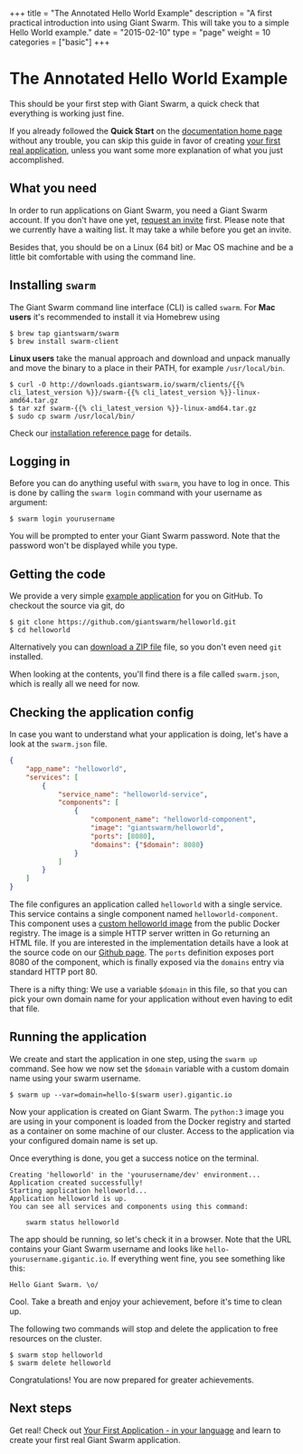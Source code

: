 +++
title = "The Annotated Hello World Example"
description = "A first practical introduction into using Giant Swarm. This will take you to a simple Hello World example."
date = "2015-02-10"
type = "page"
weight = 10
categories = ["basic"]
+++

# The Annotated Hello World Example

<p class="lead">This should be your first step with Giant Swarm, a quick check that everything is working just fine.</p>

If you already followed the __Quick Start__ on the [documentation home page](/) without any trouble, you can skip this guide in favor of creating [your first real application](/guides/your-first-application/), unless you want some more explanation of what you just accomplished.

## What you need

In order to run applications on Giant Swarm, you need a Giant Swarm account. If you don't have one yet, [request an invite](https://giantswarm.io) first. Please note that we currently have a waiting list. It may take a while before you get an invite.

Besides that, you should be on a Linux (64 bit) or Mac OS machine and be a little bit comfortable with using the command line.

## Installing `swarm`

The Giant Swarm command line interface (CLI) is called `swarm`. For __Mac users__ it's recommended to install it via Homebrew using

```nohighlight
$ brew tap giantswarm/swarm
$ brew install swarm-client
```

__Linux users__ take the manual approach and download and unpack manually and move the binary to a place in their PATH, for example `/usr/local/bin`.

```nohighlight
$ curl -O http://downloads.giantswarm.io/swarm/clients/{{% cli_latest_version %}}/swarm-{{% cli_latest_version %}}-linux-amd64.tar.gz
$ tar xzf swarm-{{% cli_latest_version %}}-linux-amd64.tar.gz
$ sudo cp swarm /usr/local/bin/
```

Check our [installation reference page](/reference/installation/) for details.

## Logging in

Before you can do anything useful with `swarm`, you have to log in once. This is done by calling the `swarm login` command with your username as argument:

```nohighlight
$ swarm login yourusername
```

You will be prompted to enter your Giant Swarm password. Note that the password won't be displayed while you type.

## Getting the code

We provide a very simple [example application](https://github.com/giantswarm/helloworld) for you on GitHub. To checkout the source via git, do

```nohighlight
$ git clone https://github.com/giantswarm/helloworld.git
$ cd helloworld
```

Alternatively you can [download a ZIP file](https://github.com/giantswarm/helloworld/archive/master.zip) file, so you don't even need `git` installed.

When looking at the contents, you'll find there is a file called `swarm.json`, which is really all we need for now.

## Checking the application config

In case you want to understand what your application is doing, let's have a look at the `swarm.json` file.

```json
{
    "app_name": "helloworld",
    "services": [
        {
            "service_name": "helloworld-service",
            "components": [
                {
                    "component_name": "helloworld-component",
                    "image": "giantswarm/helloworld",
                    "ports": [8080],
                    "domains": {"$domain": 8080}
                }
            ]
        }
    ]
}
``` 

The file configures an application called `helloworld` with a single service. This service contains a single component named `helloworld-component`. This component uses a [custom helloworld image](https://registry.hub.docker.com/u/giantswarm/helloworld/) from the public Docker registry. The image is a simple HTTP server written in Go returning an HTML file. If you are interested in the implementation details have a look at the source code on our [Github page](https://github.com/giantswarm/helloworld). The `ports` definition exposes port 8080 of the component, which is finally exposed via the `domains` entry via standard HTTP port 80.

There is a nifty thing: We use a variable `$domain` in this file, so that you can pick your own domain name for your application without even having to edit that file.


## Running the application

We create and start the application in one step, using the `swarm up` command. See how we now set the `$domain` variable with a custom domain name using your swarm username.

```nohighlight
$ swarm up --var=domain=hello-$(swarm user).gigantic.io
```

Now your application is created on Giant Swarm. The `python:3` image you are using in your component is loaded from the Docker registry and started as a container on some machine of our cluster. Access to the application via your configured domain name is set up.

Once everything is done, you get a success notice on the terminal.

```nohighlight
Creating 'helloworld' in the 'yourusername/dev' environment...
Application created successfully!
Starting application helloworld...
Application helloworld is up.
You can see all services and components using this command:

    swarm status helloworld

```

The app should be running, so let's check it in a browser. Note that the URL contains your Giant Swarm username and looks like `hello-yourusername.gigantic.io`. If everything went fine, you see something like this:

```nohighlight
Hello Giant Swarm. \o/
```

Cool. Take a breath and enjoy your achievement, before it's time to clean up.

The following two commands will stop and delete the application to free resources on the cluster.

```nohighlight
$ swarm stop helloworld
$ swarm delete helloworld
```

Congratulations! You are now prepared for greater achievements.

## Next steps

Get real! Check out [Your First Application - in your language](/guides/your-first-application/) and learn to create your first real Giant Swarm application.
